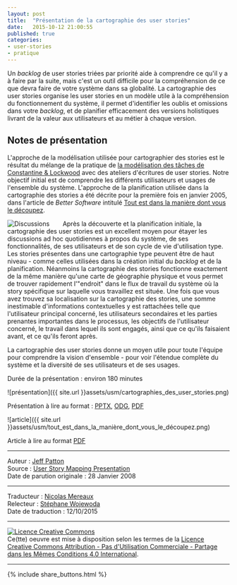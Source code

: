 ```yaml
---
layout: post
title:  "Présentation de la cartographie des user stories"
date:   2015-10-12 21:00:55
published: true
categories: 
- user-stories
- pratique
---
```


Un _backlog_ de user stories triées par priorité aide à comprendre ce qu'il y a à faire par la suite, mais c'est un outil difficile pour la compréhension de ce que devra faire de votre système dans sa globalité. La cartographie des user stories organise les user stories en un modèle utile à la compréhension du fonctionnement du système, il permet d'identifier les oublis et omissions dans votre _backlog_, et de planifier efficacement des versions holistiques livrant de la valeur aux utilisateurs et au métier à chaque version.

## Notes de présentation

L'approche de la modélisation utilisée pour cartographier des stories est le résultat du mélange de la pratique de [la modélisation des tâches de Constantine & Lockwood](https://en.wikipedia.org/wiki/Usage-centered_design) avec des ateliers d'écritures de user stories. Notre objectif initial est de comprendre les différents utilisateurs et usages de l'ensemble du système. L'approche de la planification utilisée dans la cartographie des stories a été décrite pour la première fois en janvier 2005, dans l'article de _Better Software_ intitulé [Tout est dans la manière dont vous le découpez](https://dl.dropboxusercontent.com/u/50968566/Cartographie_user_stories/Tout_est_dans_la_mani%C3%A8re_dont_vous_d%C3%A9coupez.pdf).

<div align="left" style="float:left; padding-right:30px" >
  <img title="Discussions" src="{{ site.url }}assets/usm/discussion_devant_une_cartographie_de_stories.jpg" />
</div>

Après la découverte et la planification initiale, la cartographie des user stories est un excellent moyen pour étayer les discussions ad hoc quotidiennes à propos du système, de ses fonctionnalités, de ses utilisateurs et de son cycle de vie d'utilisation type. Les stories présentes dans une cartographie type peuvent être de haut niveau - comme celles utilisées dans la création initial du _backlog_ et de la planification. Néanmoins la cartographie des stories fonctionne exactement de la même manière qu'une carte de géographie physique et vous permet de trouver rapidement l'"endroit" dans le flux de travail du système où la story spécifique sur laquelle vous travaillez est située. Une fois que vous avez trouvez sa localisation sur la cartographie des stories, une somme inestimable d'informations contextuelles y est rattachées telle que l'utilisateur principal concerné, les utilisateurs secondaires et les parties prenantes importantes dans le processus, les objectifs de l'utilisateur concerné, le travail dans lequel ils sont engagés, ainsi que ce qu'ils faisaient avant, et ce qu'ils feront après.

La cartographie des user stories donne un moyen utile pour toute l'équipe pour comprendre la vision d'ensemble -  pour voir l'étendue complète du système et la diversité de ses utilisateurs et de ses usages.

Durée de la présentation : environ 180 minutes

![présentation]({{ site.url }}assets/usm/cartographies_des_user_stories.png)

Présentation à lire au format : [PPTX](https://dl.dropboxusercontent.com/u/50968566/Cartographie_user_stories/Cartographie_des_user_stories.pptx), [ODG](https://dl.dropboxusercontent.com/u/50968566/Cartographie_user_stories/Cartographie_des_user_stories.odp), [PDF](https://dl.dropboxusercontent.com/u/50968566/Cartographie_user_stories/Cartographie_des_user_stories.pdf)

![article]({{ site.url }}assets/usm/tout_est_dans_la_manière_dont_vous_le_découpez.png)

Article à lire au format [PDF](https://dl.dropboxusercontent.com/u/50968566/Cartographie_user_stories/Tout_est_dans_la_mani%C3%A8re_dont_vous_d%C3%A9coupez.pdf)

---  
Auteur : [Jeff Patton](http://jpattonassociates.com/about-jeff-patton/)  
Source : [User Story Mapping Presentation](http://jpattonassociates.com/user-story-mapping-presentation/)  
Date de parution originale : 28 Janvier 2008  

---
Traducteur : [Nicolas Mereaux](http://www.les-traducteurs-agiles.org/traducteurs/)  
Relecteur : [Stéphane Wojewoda](http://www.les-traducteurs-agiles.org/traducteurs/)  
Date de traduction : 12/10/2015  

---

<a rel="license" href="http://creativecommons.org/licenses/by-nc-sa/4.0/"><img alt="Licence Creative Commons" style="border-width:0" src="http://i.creativecommons.org/l/by-nc-sa/4.0/88x31.png" /></a><br />Ce(tte) oeuvre est mise à disposition selon les termes de la <a rel="license" href="http://creativecommons.org/licenses/by-nc-sa/4.0/">Licence Creative Commons Attribution - Pas d'Utilisation Commerciale - Partage dans les Mêmes Conditions 4.0 International</a>.

---

{% include share_buttons.html %}

